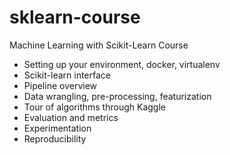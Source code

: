 # sklearn-course
Machine Learning with Scikit-Learn Course

- Setting up your environment, docker, virtualenv
- Scikit-learn interface
- Pipeline overview
- Data wrangling, pre-processing, featurization
- Tour of algorithms through Kaggle
- Evaluation and metrics
- Experimentation
- Reproducibility
